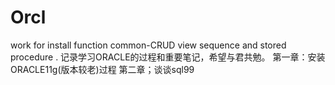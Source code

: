 # Orcl
work for install function common-CRUD view sequence and stored procedure .
记录学习ORACLE的过程和重要笔记，希望与君共勉。
第一章：安装ORACLE11g(版本较老)过程
第二章；谈谈sql99
